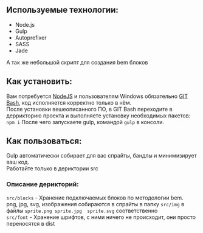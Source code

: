 <h2>Используемые технологии:</h2>
<ul>
    <li>Node.js</li>
    <li>Gulp</li>
    <li>Autoprefixer</li>
    <li>SASS</li>
    <li>Jade</li>
</ul>
<p>А так же небольшой скрипт для создания bem блоков</p>
<h2>Как установить:</h2>
<p>
    Вам потребуется <a href="https://nodejs.org/en/download/" target="_blank">NodeJS</a> и пользователям Windows обязательно <a href="https://git-for-windows.github.io/" target="_blank">GIT Bash</a>, код исполняется корректно только в нём.<br>
    После установки вешеописанного ПО, в GIT Bash переходите в деррикторию проекта и выполняете установку необходимых пакетов:
    <code>npm i</code>
    После чего запускаете gulp, командой <code>gulp</code> в консоли.
</p>
<h2>Как пользоваться:</h2>
Gulp автоматически собирает для вас спрайты, бандлы и минимизирует ваш код.<br>
Работайте только в дериктории src <br>
<h3>Описание дерикторий:</h3>
<code>src/blocks</code> - Хранение подключаемых блоков по методологии bem. <br>
png, jpg, svg, изображения собираются в спрайты в папку <code>src/img</code> в файлы <code>sprite.png sprite.jpg  sprite.svg</code> соответственно <br>
<code>src/font</code> - Хранение шрифтов, с ними ничего не происходит, они просто переносятся в dist <br>
<code></code>